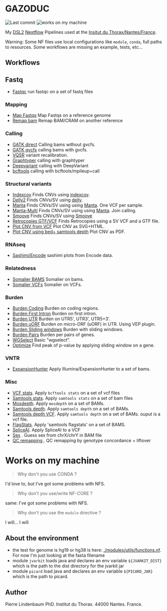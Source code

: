 GAZODUC
=======

![Last commit](https://img.shields.io/github/last-commit/lindenb/gazoduc-nf.png)
![works on my machine](https://img.shields.io/static/v1?label=works+on&message=my+machine&color=green)

My [DSL2](https://www.nextflow.io/docs/latest/dsl2.html) [Nextflow](https://www.nextflow.io) Pipelines used at the [Insitut du Thorax/Nantes/France](https://umr1087.univ-nantes.fr/).

Warning: Some NF files use local configurations like `module`, `conda`, full paths to resources. Some workflows are missing an example, tests, etc...


## Workflows

## Fastq

  * [Fastqc](workflows/fastqc/) run fastqc on a set of fastq files

### Mapping

  * [Map Fastqs](workflows/mapping/map.fastqs/) Map Fastqs on a reference genome 
  * [Remap bam](workflows/mapping/remap.bwa/) Remap BAM/CRAM on another reference 

### Calling

  * [GATK direct](workflows/gatk/gatk4direct/) Calling bams without gvcfs.
  * [GATK gvcfs](workflows/gatk/gatk4gvcfs/) calling bams with gvcfs.
  * [VQSR](workflows/vqsr/) variant recalibration.
  * [Graphtyper](workflows/graphtyper/graphtyper.genotype/) calling with graphtyper
  * [Deepvariant](workflows/deepvariant) calling with DeepVariant
  * [bcftools](workflows/bcftools/calling) calling with bcftools/mpileup+call

### Structural variants

  * [Indexcov](workflows/indexcov/) Finds CNVs using [indexcov](https://github.com/brentp/goleft/tree/master/indexcov#indexcov).
  * [Delly2](workflows/delly2/) Finds CNVs/SV using [delly](https://github.com/dellytools/delly).
  * [Manta](workflows/manta/) Finds CNVs/SV using using [Manta](https://github.com/Illumina/manta). One VCF per sample.
  * [Manta-Multi](workflows/manta.multi/) Finds CNVs/SV using using [Manta](https://github.com/Illumina/manta). Join calling.
  * [Smoove](workflows/smoove/) Finds CNVs/SV using [Smoove](https://github.com/brentp/smoove)
  * [Retrocopies GTF/VCF](workflows/retrocopy/vcf.retrocopy) Finds Retrocopies using a SV VCF and a GTF file.
  * [Plot CNV from VCF](workflows/cnvplotter) Plot CNV as SVG+HTML.
  * [Plot CNV using bed+ samtools depth](workflows/plotcoverage) Plot CNV as PDF.

### RNAseq

  * [Sashimi/Encode](workflows/sashimi.encode/) sashimi plots from Encode data.

### Relatedness

  * [Somalier BAMS](workflows/somalier/somalier.bams/) Somalier on bams.
  * [Somalier VCFs](workflows/somalier/somalier.vcfs/) Somalier on VCFs.

### Burden

  * [Burden Coding](workflows/burden/burden.coding.01/) Burden on coding regions.
  * [Burden First Intron](workflows/burden/burden.first.intron/) Burden on first intron.
  * [Burden UTR](workflows/burden/burden.utr/) Burden on UTR5', UTR3', UTR5+3'.
  * [Burden uORF](workflows/burden/burden.uorf.vep/) Burden on micro-ORF (uORF) in UTR. Using VEP plugin.
  * [Burden Sliding windows](burden/burden.sliding.window/) Burden with sliding windows.
  * [Burden Pairs](burden/burden.pairs) Burden per pairs of genes.
  * [WGSelect](workflows/wgselect/basic) Basic "wgselect".
  * [Optimize](workflows/burden/optimize.rvtests) Find peak of p-value by applying sliding window on a gene.

### VNTR

  * [ExpansionHunter](workflows/expansionhunter/) Apply Illumina/ExpansionHunter to a set of bams.

### Misc

  * [VCF stats](workflows/vcfstats/vcfstats01/README.md). Apply `bcftools stats` on a set of vcf files
  * [Samtools stats](workflows/bamstats/bamstats01/README.md). Apply `samtools stats` on a set of bam files
  * [Mosdepth](workflows/mosdepth/). Apply `mosdepth` on a set of BAMs.
  * [Samtools depth](workflows/samtoolsdepth/). Apply `samtools depth` on a set of BAMs.
  * [Samtools depth VCF](workflows/depthvcf/). Apply `samtools depth` on a set of BAMs. ouput is a vcf file.
  * [FlagStats](workflows/flagstats/). Apply 'samtools flagstats' on a set of BAMS.
  * [SpliceAI](workflows/spliceai). Apply SpliceAI to a VCF
  * [Sex](workflows/guesssex) . Guess sex from chrX/chrY in BAM file
  * [QC remapping ](workflows/comparemapping). QC remapping by genotype concordance + liftover

# Works on my machine

> Why don't you use CONDA ?

I'd love to, but I've got some problems with NFS.

> Why don't you use/write NF-CORE ?

same: I've got some problems with NFS.

> Why don't you use the `module` directive ?

I will... I will

## About the environment

 * the test for genome is hg19 or hg38 is  here: [./modules/utils/functions.nf](./modules/utils/functions.nf). For now I'm just looking at the fasta filename
 * module `jvarkit` loads java and declares an env variable `${JVARKIT_DIST}` which is the path to the dist directory for the jvarkit jar
 * module `picard` load java and declares an env variable `${PICARD_JAR}` which is the path to picard.

## Author

Pierre Lindenbaum PhD. Institut du Thorax. 44000 Nantes. France.
